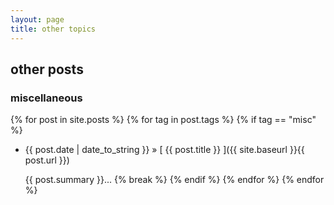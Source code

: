 ```yaml
---
layout: page
title: other topics
---
```


## other posts

<!--
### academics

{% for post in site.posts %}
  {% for tag in post.tags %}
    {% if tag == "academics" %}
  * {{ post.date | date_to_string }} &raquo; [ {{ post.title }} ]({{ site.baseurl }}{{ post.url }})

     {{ post.summary }}...
    {% break %}
    {% endif %}
  {% endfor %}
{% endfor %}
-->

### miscellaneous

{% for post in site.posts %}
  {% for tag in post.tags %}
    {% if tag == "misc" %}
  * {{ post.date | date_to_string }} &raquo; [ {{ post.title }} ]({{ site.baseurl }}{{ post.url }})

     {{ post.summary }}...
    {% break %}
    {% endif %}
  {% endfor %}
{% endfor %}


